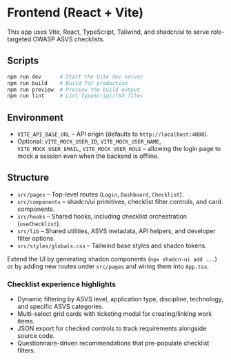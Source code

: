 # Frontend (React + Vite)

This app uses Vite, React, TypeScript, Tailwind, and shadcn/ui to serve role-targeted OWASP ASVS checklists.

## Scripts

```bash
npm run dev      # Start the Vite dev server
npm run build    # Build for production
npm run preview  # Preview the build output
npm run lint     # Lint TypeScript/TSX files
```

## Environment

- `VITE_API_BASE_URL` – API origin (defaults to `http://localhost:4000`).
- Optional: `VITE_MOCK_USER_ID`, `VITE_MOCK_USER_NAME`, `VITE_MOCK_USER_EMAIL`, `VITE_MOCK_USER_ROLE` – allowing the login page to mock a session even when the backend is offline.

## Structure

- `src/pages` – Top-level routes (`Login`, `Dashboard`, `Checklist`).
- `src/components` – shadcn/ui primitives, checklist filter controls, and card components.
- `src/hooks` – Shared hooks, including checklist orchestration (`useChecklist`).
- `src/lib` – Shared utilities, ASVS metadata, API helpers, and developer filter options.
- `src/styles/globals.css` – Tailwind base styles and shadcn tokens.

Extend the UI by generating shadcn components (`npx shadcn-ui add ...`) or by adding new routes under `src/pages` and wiring them into `App.tsx`.

### Checklist experience highlights

- Dynamic filtering by ASVS level, application type, discipline, technology, and specific ASVS categories.
- Multi-select grid cards with ticketing modal for creating/linking work items.
- JSON export for checked controls to track requirements alongside source code.
- Questionnaire-driven recommendations that pre-populate checklist filters.
